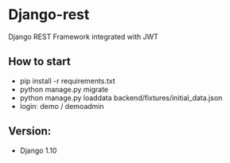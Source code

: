 # Django-rest

Django REST Framework integrated with JWT

## How to start
- pip install -r requirements.txt
- python manage.py migrate
- python manage.py loaddata backend/fixtures/initial_data.json
- login: demo / demoadmin

## Version:
- Django 1.10